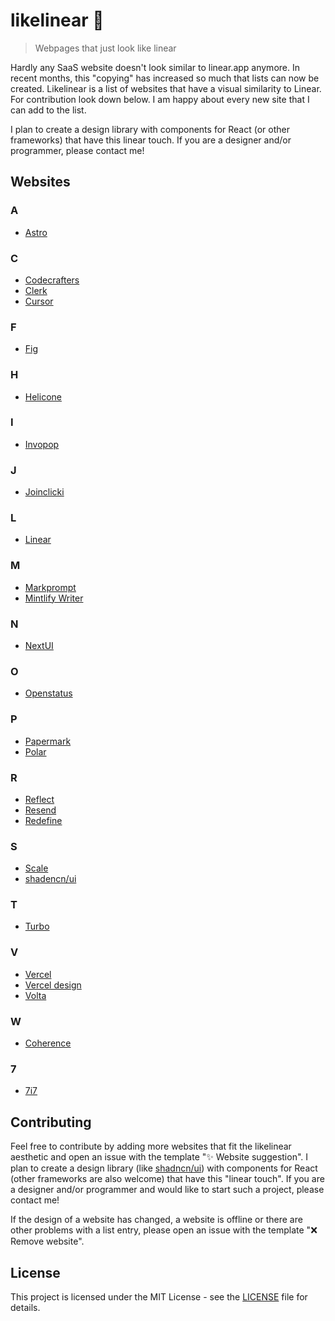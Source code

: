 # likelinear 🚀
> Webpages that just look like linear

Hardly any SaaS website doesn't look similar to linear.app anymore. In recent months, this "copying" has increased so much that lists can now be created.
Likelinear is a list of websites that have a visual similarity to Linear.
For contribution look down below. I am happy about every new site that I can add to the list.

I plan to create a design library with components for React (or other frameworks) that have this linear touch. If you are a designer and/or programmer, please contact me!


## Websites

### A
- [Astro](https://astro.build/)

### C
- [Codecrafters](https://codecrafters.io/)
- [Clerk](https://clerk.com/)
- [Cursor](https://cursor.sh/)

### F
- [Fig](https://fig.io/)

### H
- [Helicone](https://www.helicone.ai/)

### I
- [Invopop](https://www.invopop.com/)

### J
- [Joinclicki](https://joinclicki.com/)

### L
- [Linear](https://linear.app/)

### M
- [Markprompt](https://markprompt.com/)
- [Mintlify Writer](https://writer.mintlify.com/)

### N
- [NextUI](https://nextui.org/)

### O
- [Openstatus](https://www.openstatus.dev/)

### P
- [Papermark](https://www.papermark.io/)
- [Polar](https://polar.sh/)

### R
- [Reflect](https://reflect.app/)
- [Resend](https://resend.com/)
- [Redefine](https://refine.dev/)

### S
- [Scale](https://scale.com/)
- [shadencn/ui](https://ui.shadcn.com/)

### T
- [Turbo](https://turbo.build/)

### V
- [Vercel](https://vercel.com/)
- [Vercel design](https://vercel.com/design/)
- [Volta](https://volta.net/)

### W
- [Coherence](https://www.withcoherence.com/)

### 7
- [7i7](https://www.7i7.de/)

## Contributing

Feel free to contribute by adding more websites that fit the likelinear aesthetic and open an issue with the template "✨ Website suggestion".
I plan to create a design library (like [shadncn/ui](https://ui.shadcn.com/)) with components for React (other frameworks are also welcome) that have this "linear touch". If you are a designer and/or programmer and would like to start such a project, please contact me!

If the design of a website has changed, a website is offline or there are other problems with a list entry, please open an issue with the template "❌ Remove website".

## License

This project is licensed under the MIT License - see the [LICENSE](LICENSE) file for details.

